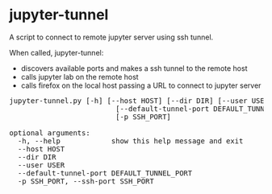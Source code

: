 # jupyter-tunnel
A script to connect to remote jupyter server using ssh tunnel.

When called, jupyter-tunnel:
+ discovers available ports and makes a ssh tunnel to the remote host
+ calls jupyter lab on the remote host
+ calls firefox on the local host passing a URL to connect to jupyter server

<pre>
jupyter-tunnel.py [-h] [--host HOST] [--dir DIR] [--user USER]
                         [--default-tunnel-port DEFAULT_TUNNEL_PORT]
                         [-p SSH_PORT]

optional arguments:
  -h, --help            show this help message and exit
  --host HOST
  --dir DIR
  --user USER
  --default-tunnel-port DEFAULT_TUNNEL_PORT
  -p SSH_PORT, --ssh-port SSH_PORT

</pre>
